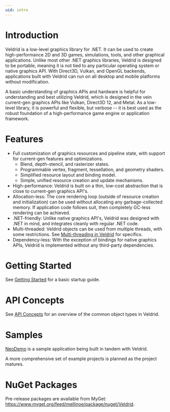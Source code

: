 ```yaml
---
uid: intro
---
```


# Introduction

Veldrid is a low-level graphics library for .NET. It can be used to create high-performance 2D and 3D games, simulations, tools, and other graphical applications. Unlike most other .NET graphics libraries, Veldrid is designed to be portable, meaning it is not tied to any particular operating system or native graphics API. With Direct3D, Vulkan, and OpenGL backends, applications built with Veldrid can run on all desktop and mobile platforms without modification.

A basic understanding of graphics APIs and hardware is helpful for understanding and best utilizing Veldrid, which is designed in the vein current-gen graphics APIs like Vulkan, Direct3D 12, and Metal. As a low-level library, it is powerful and flexible, but verbose -- it is best used as the robust foundation of a high-performance game engine or application framework.

# Features

* Full customization of graphics resources and pipeline state, with support for current-gen features and optimizations.
  * Blend, depth-stencil, and rasterizer states.
  * Programmable vertex, fragment, tessellation, and geometry shaders.
  * Simplified resource layout and binding model.
  * Simple, unified resource creation and update mechanisms.
* High-performance: Veldrid is built on a thin, low-cost abstraction that is close to current-gen graphics API's.
* Allocation-less: The core rendering loop (outside of resource creation and initialization) can be used without allocating any garbage-collected memory. If application code follows suit, then completely GC-less rendering can be achieved.
* .NET-friendly: Unlike native graphics API's, Veldrid was designed with .NET in mind, and integrates cleanly with regular .NET code.
* Multi-threaded: Veldrid objects can be used from multiple threads, with some restrictions. See [Multi-threading in Veldrid](xref:multi-threading) for specifics.
* Dependency-less: With the exception of bindings for native graphics APIs, Veldrid is implemented without any third-party dependencies.

# Getting Started

See [Getting Started](xref:getting-started) for a basic startup guide.

# API Concepts

See [API Concepts](xref:api-concepts) for an overview of the common object types in Veldrid.

# Samples

[NeoDemo](https://github.com/mellinoe/veldrid/tree/master/src/NeoDemo) is a sample application being built in tandem with Veldrid.

A more comprehensive set of example projects is planned as the project matures.

# NuGet Packages

Pre-release packages are available from MyGet: https://www.myget.org/feed/mellinoe/package/nuget/Veldrid.